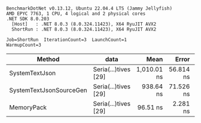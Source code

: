 ```

BenchmarkDotNet v0.13.12, Ubuntu 22.04.4 LTS (Jammy Jellyfish)
AMD EPYC 7763, 1 CPU, 4 logical and 2 physical cores
.NET SDK 8.0.203
  [Host]   : .NET 8.0.3 (8.0.324.11423), X64 RyuJIT AVX2
  ShortRun : .NET 8.0.3 (8.0.324.11423), X64 RyuJIT AVX2

Job=ShortRun  IterationCount=3  LaunchCount=1  
WarmupCount=3  

```
| Method                  | data                 | Mean        | Error     | StdDev   | Min         | Max         | Gen0   | Allocated |
|------------------------ |--------------------- |------------:|----------:|---------:|------------:|------------:|-------:|----------:|
| SystemTextJson          | Seria(...)tives [29] | 1,010.01 ns | 56.814 ns | 3.114 ns | 1,008.12 ns | 1,013.60 ns | 0.0038 |     464 B |
| SystemTextJsonSourceGen | Seria(...)tives [29] |   938.64 ns | 71.526 ns | 3.921 ns |   935.89 ns |   943.13 ns | 0.0067 |     568 B |
| MemoryPack              | Seria(...)tives [29] |    96.51 ns |  2.281 ns | 0.125 ns |    96.38 ns |    96.62 ns | 0.0014 |     120 B |
